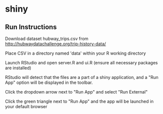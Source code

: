 # shiny
## Run Instructions 
Download dataset hubway_trips.csv from http://hubwaydatachallenge.org/trip-history-data/

Place CSV in a directory named 'data' within your R working directory

Launch RStudio and open server.R and ui.R (ensure all necessary packages are installed)

RStudio will detect that the files are a part of a shiny application, and a "Run App" option will be displayed in the toolbar.

Click the dropdown arrow next to "Run App" and select "Run External"

Click the green triangle next to "Run App" and the app will be launched in your default browser
